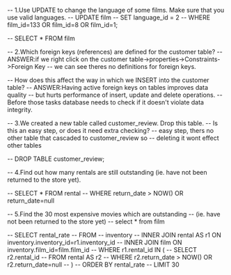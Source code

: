 -- 1.Use UPDATE to change the language of some films. Make sure that you use valid languages.
-- UPDATE film
-- SET language_id = 2
-- WHERE film_id=133 OR film_id=8 OR  film_id=1;

-- SELECT * FROM film

-- 2.Which foreign keys (references) are defined for the customer table? 
-- ANSWER:if we right click on the customer table->properties->Constraints->Foreign Key
-- we can see theres no definitions for foreign keys.

-- How does this affect the way in which we INSERT into the customer table?
-- ANSWER:Having active foreign keys on tables improves data quality 
-- but hurts performance of insert, update and delete operations.
-- Before those tasks database needs to check if it doesn't violate data integrity.


-- 3.We created a new table called customer_review. Drop this table. 
-- Is this an easy step, or does it need extra checking?
-- easy step, thers no other table that cascaded to customer_review so 
-- deleting it wont effect other tables

-- DROP TABLE customer_review;

-- 4.Find out how many rentals are still outstanding (ie. have not been returned to the store yet).

-- SELECT * FROM rental 
-- WHERE return_date > NOW() OR return_date=null


-- 5.Find the 30 most expensive movies which are outstanding 
-- (ie. have not been returned to the store yet)
-- select * from film

-- SELECT rental_rate
-- FROM 
-- inventory 
-- INNER JOIN rental AS r1 ON inventory.inventory_id=r1.inventory_id
-- INNER JOIN film ON inventory.film_id=film.film_id
-- WHERE r1.rental_id IN (
-- 						SELECT r2.rental_id 
-- 						FROM rental AS r2 
-- 						WHERE r2.return_date > NOW() OR r2.return_date=null
-- 					)
-- ORDER BY rental_rate
-- LIMIT 30



